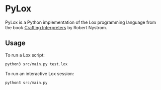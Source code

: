 # PyLox

PyLox is a Python implementation of the Lox programming language from the book [Crafting Interpreters](https://craftinginterpreters.com/) by Robert Nystrom.

## Usage

To run a Lox script:

```sh
python3 src/main.py test.lox
```

To run an interactive Lox session:

```sh
python3 src/main.py
```
